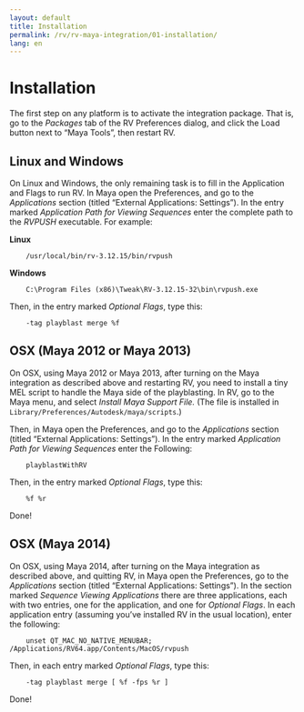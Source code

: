```yaml
---
layout: default
title: Installation
permalink: /rv/rv-maya-integration/01-installation/
lang: en
---
```


# Installation

The first step on any platform is to activate the integration package. That is, go to the *Packages* tab of the RV Preferences dialog, and click the Load button next to “Maya Tools”, then restart RV.

## Linux and Windows

On Linux and Windows, the only remaining task is to fill in the Application and Flags to run RV. In Maya open the Preferences, and go to the *Applications* section (titled “External Applications: Settings”). In the entry marked *Application Path for Viewing Sequences* enter the complete path to the *RVPUSH* executable. For example:

**Linux**

```
    /usr/local/bin/rv-3.12.15/bin/rvpush
```

**Windows**

```
    C:\Program Files (x86)\Tweak\RV-3.12.15-32\bin\rvpush.exe
```

Then, in the entry marked *Optional Flags*, type this:

```
    -tag playblast merge %f
```

## OSX (Maya 2012 or Maya 2013)

On OSX, using Maya 2012 or Maya 2013, after turning on the Maya integration as described above and restarting RV, you need to install a tiny MEL script to handle the Maya side of the playblasting. In RV, go to the Maya menu, and select *Install Maya Support File.* (The file is installed in `Library/Preferences/Autodesk/maya/scripts`.)

Then, in Maya open the Preferences, and go to the *Applications* section (titled “External Applications: Settings”). In the entry marked *Application Path for Viewing Sequences* enter the Following:

```
    playblastWithRV
```

Then, in the entry marked *Optional Flags*, type this:

```
    %f %r
```

Done!

## OSX (Maya 2014)

On OSX, using Maya 2014, after turning on the Maya integration as described above, and quitting RV, in Maya open the Preferences, go to the *Applications* section (titled “External Applications: Settings”). In the section marked *Sequence Viewing Applications* there are three applications, each with two entries, one for the application, and one for *Optional Flags*. In each application entry (assuming you’ve installed RV in the usual location), enter the following:

```
    unset QT_MAC_NO_NATIVE_MENUBAR; /Applications/RV64.app/Contents/MacOS/rvpush
```

Then, in each entry marked *Optional Flags*, type this:

```
    -tag playblast merge [ %f -fps %r ]
```

Done!
